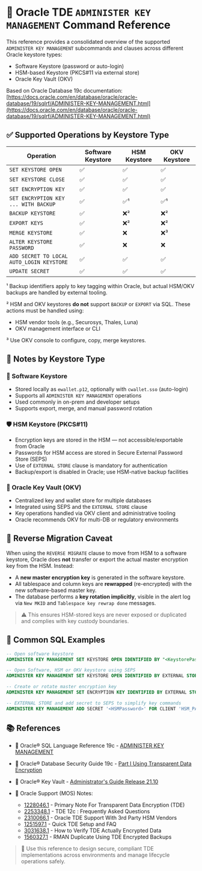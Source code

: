 # 🔐 Oracle TDE `ADMINISTER KEY MANAGEMENT` Command Reference

This reference provides a consolidated overview of the supported `ADMINISTER KEY MANAGEMENT` subcommands and clauses across different Oracle keystore types:

- Software Keystore (password or auto-login)
- HSM-based Keystore (PKCS#11 via external store)
- Oracle Key Vault (OKV)

Based on Oracle Database 19c documentation:
[https://docs.oracle.com/en/database/oracle/oracle-database/19/sqlrf/ADMINISTER-KEY-MANAGEMENT.html](https://docs.oracle.com/en/database/oracle/oracle-database/19/sqlrf/ADMINISTER-KEY-MANAGEMENT.html)

## ✅ Supported Operations by Keystore Type

| Operation                                 | Software Keystore | HSM Keystore | OKV Keystore |
|-------------------------------------------|-------------------|--------------|--------------|
| `SET KEYSTORE OPEN`                       | ✅                 | ✅            | ✅            |
| `SET KEYSTORE CLOSE`                      | ✅                 | ✅            | ✅            |
| `SET ENCRYPTION KEY`                      | ✅                 | ✅            | ✅            |
| `SET ENCRYPTION KEY ... WITH BACKUP`      | ✅                 | ✅¹           | ✅¹           |
| `BACKUP KEYSTORE`                         | ✅                 | ❌²           | ❌²           |
| `EXPORT KEYS`                             | ✅                 | ❌²           | ❌²           |
| `MERGE KEYSTORE`                          | ✅                 | ❌            | ❌³           |
| `ALTER KEYSTORE PASSWORD`                 | ✅                 | ❌            | ❌            |
| `ADD SECRET TO LOCAL AUTO_LOGIN KEYSTORE` | ✅                 | ✅            | ✅            |
| `UPDATE SECRET`                           | ✅                 | ✅            | ✅            |

¹ Backup identifiers apply to key tagging within Oracle, but actual HSM/OKV backups are handled by external tooling.

² HSM and OKV keystores **do not** support `BACKUP` or `EXPORT` via SQL. These actions must be handled using:

- HSM vendor tools (e.g., Securosys, Thales, Luna)
- OKV management interface or CLI

³ Use OKV console to configure, copy, merge keystores.

## 🔎 Notes by Keystore Type

### 🔐 Software Keystore

- Stored locally as `ewallet.p12`, optionally with `cwallet.sso` (auto-login)
- Supports all `ADMINISTER KEY MANAGEMENT` operations
- Used commonly in on-prem and developer setups
- Supports export, merge, and manual password rotation

### 🛡 HSM Keystore (PKCS#11)

- Encryption keys are stored in the HSM — not accessible/exportable from Oracle
- Passwords for HSM access are stored in Secure External Password Store (SEPS)
- Use of `EXTERNAL STORE` clause is mandatory for authentication
- Backup/export is disabled in Oracle; use HSM-native backup facilities

### 🔑 Oracle Key Vault (OKV)

- Centralized key and wallet store for multiple databases
- Integrated using SEPS and the `EXTERNAL STORE` clause
- Key operations handled via OKV client and administrative tooling
- Oracle recommends OKV for multi-DB or regulatory environments

## 🔁 Reverse Migration Caveat

When using the `REVERSE MIGRATE` clause to move from HSM to a software keystore, Oracle does **not** transfer or export the actual master encryption key from the HSM. Instead:

- A **new master encryption key** is generated in the software keystore.
- All tablespace and column keys are **rewrapped** (re-encrypted) with the new software-based master key.
- The database performs a **key rotation implicitly**, visible in the alert log via `New MKID` and `Tablespace key rewrap done` messages.

> ⚠️ This ensures HSM-stored keys are never exposed or duplicated and complies with key custody boundaries.

## 🔧 Common SQL Examples

```sql
-- Open software keystore
ADMINISTER KEY MANAGEMENT SET KEYSTORE OPEN IDENTIFIED BY "<KeystorePassword>";

-- Open Software, HSM or OKV keystore using SEPS
ADMINISTER KEY MANAGEMENT SET KEYSTORE OPEN IDENTIFIED BY EXTERNAL STORE;

-- Create or rotate master encryption key
ADMINISTER KEY MANAGEMENT SET ENCRYPTION KEY IDENTIFIED BY EXTERNAL STORE WITH BACKUP USING 'initial_tag';

-- EXTERNAL STORE and add secret to SEPS to simplify key commands
ADMINISTER KEY MANAGEMENT ADD SECRET '<HSMPassword>' FOR CLIENT 'HSM_PASSWORD' TO LOCAL AUTO_LOGIN KEYSTORE '<wallet_root>/tde_seps';
```

## 📚 References

- 📘 Oracle® SQL Language Reference 19c - [ADMINISTER KEY MANAGEMENT](https://docs.oracle.com/en/database/oracle/oracle-database/19/sqlrf/ADMINISTER-KEY-MANAGEMENT.html)
- 📘 Oracle® Database Security Guide 19c - [Part I Using Transparent Data Encryption](https://docs.oracle.com/en/database/oracle/oracle-database/19/asoag/asopart1.html)
- 📘 Oracle® Key Vault - [Administrator's Guide Release 21.10](https://docs.oracle.com/en/database/oracle/key-vault/21.10/okvag/index.html)
- 📘 Oracle Support (MOS) Notes:

  - [1228046.1](https://support.oracle.com/epmos/faces/DocumentDisplay?id=1228046.1) - Primary Note For Transparent Data Encryption (TDE)
  - [2253348.1](https://support.oracle.com/epmos/faces/DocumentDisplay?id=2253348.1) - TDE 12c : Frequently Asked Questions
  - [2310066.1](https://support.oracle.com/epmos/faces/DocumentDisplay?id=2310066.1) - Oracle TDE Support With 3rd Party HSM Vendors
  - [1251597.1](https://support.oracle.com/epmos/faces/DocumentDisplay?id=1251597.1) - Quick TDE Setup and FAQ
  - [3031638.1](https://support.oracle.com/epmos/faces/DocumentDisplay?id=3031638.1) - How to Verify TDE Actually Encrypted Data
  - [1560327.1](https://support.oracle.com/epmos/faces/DocumentDisplay?id=1560327.1) - RMAN Duplicate Using TDE Encrypted Backups

> 🧠 Use this reference to design secure, compliant TDE implementations across environments and manage lifecycle operations safely.
